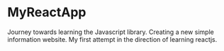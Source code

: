 # MyReactApp
Journey towards learning the Javascript library.
Creating a new simple information website.
My first attempt in the direction of learning reactjs.